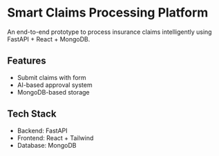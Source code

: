# Smart Claims Processing Platform

An end-to-end prototype to process insurance claims intelligently using FastAPI + React + MongoDB.

## Features
- Submit claims with form
- AI-based approval system
- MongoDB-based storage

## Tech Stack
- Backend: FastAPI
- Frontend: React + Tailwind
- Database: MongoDB
